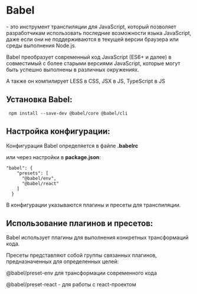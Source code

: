 # Babel

\- это инструмент транспиляции для JavaScript, который позволяет разработчикам использовать последние возможности языка JavaScript, даже если они не поддерживаются в текущей версии браузера или среды выполнения Node.js.

Babel преобразует современный код JavaScript (ES6+ и далее) в совместимый с более старыми версиями JavaScript, которые могут быть успешно выполнены в различных окружениях.

А также он компилирует LESS в CSS, JSX в JS, TypeScript в JS

## Установка Babel:

```
 npm install --save-dev @babel/core @babel/cli
```

## Настройка конфигурации:

Конфигурация Babel определяется в файле **.babelrc**

или через настройки в **package.json**:

```
"babel": {
    "presets": [
      "@babel/env",
      "@babel/react"
    ]
  }
```

В конфигурации указываются плагины и пресеты для транспиляции.

## Использование плагинов и пресетов:

Babel использует плагины для выполнения конкретных трансформаций кода.

Пресеты представляют собой группы связанных плагинов, предназначенных для определенных целей:

@babel/preset-env для трансформации современного кода

@babel/preset-react - для работы с react-проектом
